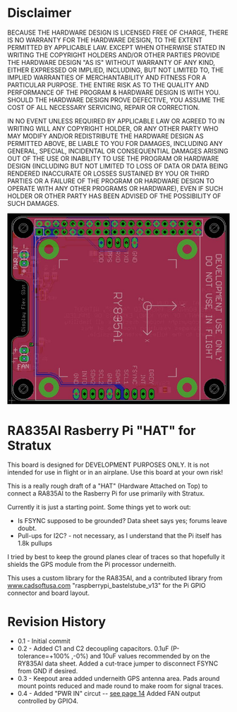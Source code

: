 Disclaimer
==========

BECAUSE THE HARDWARE DESIGN IS LICENSED FREE OF CHARGE, THERE IS NO WARRANTY
FOR THE HARDWARE DESIGN, TO THE EXTENT PERMITTED BY APPLICABLE LAW. EXCEPT 
WHEN OTHERWISE STATED IN WRITING THE COPYRIGHT HOLDERS AND/OR OTHER PARTIES 
PROVIDE THE HARDWARE DESIGN "AS IS" WITHOUT WARRANTY OF ANY KIND, EITHER 
EXPRESSED OR IMPLIED, INCLUDING, BUT NOT LIMITED TO, THE IMPLIED WARRANTIES 
OF MERCHANTABILITY AND FITNESS FOR A PARTICULAR PURPOSE. THE ENTIRE RISK AS 
TO THE QUALITY AND PERFORMANCE OF THE PROGRAM & HARDWARE DESIGN IS WITH YOU. 
SHOULD THE HARDWARE DESIGN PROVE DEFECTIVE, YOU ASSUME THE COST OF ALL 
NECESSARY SERVICING, REPAIR OR CORRECTION.

IN NO EVENT UNLESS REQUIRED BY APPLICABLE LAW OR AGREED TO IN WRITING WILL ANY 
COPYRIGHT HOLDER, OR ANY OTHER PARTY WHO MAY MODIFY AND/OR REDISTRIBUTE THE 
HARDWARE DESIGN AS PERMITTED ABOVE, BE LIABLE TO YOU FOR DAMAGES, INCLUDING 
ANY GENERAL, SPECIAL, INCIDENTAL OR CONSEQUENTIAL DAMAGES ARISING OUT OF THE 
USE OR INABILITY TO USE THE PROGRAM OR HARDWARE DESIGN (INCLUDING BUT NOT 
LIMITED TO LOSS OF DATA OR DATA BEING RENDERED INACCURATE OR LOSSES SUSTAINED 
BY YOU OR THIRD PARTIES OR A FAILURE OF THE PROGRAM OR HARDWARE DESIGN TO 
OPERATE WITH ANY OTHER PROGRAMS OR HARDWARE), EVEN IF SUCH HOLDER OR OTHER 
PARTY HAS BEEN ADVISED OF THE POSSIBILITY OF SUCH DAMAGES.

![Board Image](board.jpg?raw=true)

RA835AI Rasberry Pi "HAT" for Stratux 
=====================================

This board is designed for DEVELOPMENT PURPOSES ONLY.  It is not intended for
use in flight or in an airplane.  Use this board at your own risk!

This is a really rough draft of a "HAT" (Hardware Attached on Top) to connect
a RA835AI to the Rasberry Pi for use primarily with Stratux.

Currently it is just  a starting point.  Some things yet to work out:

- Is FSYNC supposed to be grounded?  Data sheet says yes; forums leave doubt.
- Pull-ups for I2C? - not necessary, as I understand that the Pi itself has
1.8k pullups

I tried by best to keep the ground planes clear of traces so that hopefully
it shields the GPS module from the Pi processor underneith.

This uses a custom library for the RA835AI, and a contributed library from
www.cadsoftusa.com "raspberrypi_bastelstube_v13" for the Pi GPIO connector
and board layout.

Revision History
================
- 0.1  - Initial commit
- 0.2  - Added C1 and C2 decoupling capacitors.  0.1uF  (P-tolerance=+100% ,-0%) 
         and 10uF values recommended by on the RY835AI data sheet. 
         Added a cut-trace jumper to disconnect FSYNC from GND if desired.
- 0.3  - Keepout area added underneith GPS antenna area.  Pads around mount
         points reduced and made round to make room for signal traces.
- 0.4  - Added "PWR IN" circut -- [see page 14](https://learn.adafruit.com/downloads/pdf/introducing-the-raspberry-pi-model-b-plus-plus-differences-vs-model-b.pdf)
         Added FAN output controlled by GPIO4.


